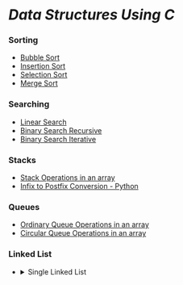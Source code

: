# *Data Structures Using C*
### Sorting
* [Bubble Sort](https://github.com/darsigangothri06/Data-Structures-Using-C/blob/main/Bubble%20Sort.c)
* [Insertion Sort](https://github.com/darsigangothri06/Data-Structures-Using-C/blob/main/Insertion%20Sort.c)
* [Selection Sort](https://github.com/darsigangothri06/Data-Structures-Using-C/blob/main/Selection%20Sort.c)
* [Merge Sort](https://github.com/darsigangothri06/Data-Structures-Using-C/blob/main/Merge%20Sort.c)

### Searching
* [Linear Search](https://github.com/darsigangothri06/Data-Structures-Using-C/blob/main/LinearSearch.c)
* [Binary Search Recursive](https://github.com/darsigangothri06/Data-Structures-Using-C/blob/main/BinarySearchRec.c "Recursive")
* [Binary Search Iterative](https://github.com/darsigangothri06/Data-Structures-Using-C/blob/main/BinarySearch.c "Iterative")

### Stacks
* [Stack Operations in an array](https://github.com/darsigangothri06/Data-Structures-Using-C/blob/main/StackOperations.c)
* [Infix to Postfix Conversion - Python](https://github.com/darsigangothri06/Data-Structures-Using-C/blob/main/InfixToPostfix.py)

### Queues 
* [Ordinary Queue Operations in an array](https://github.com/darsigangothri06/Data-Structures-Using-C/blob/main/QueueOperations.c)
* [Circular Queue Operations in an array](https://github.com/darsigangothri06/Data-Structures-Using-C/blob/main/CircularQueue.c)

### Linked List
* 
  <details>
      <summary>Single Linked List</summary>


    * [Single Linked List Creation](https://github.com/darsigangothri06/Data-Structures-Using-C/blob/main/SingleLinkedList.c "With N nodes")
    * [Add Node at begin](https://github.com/darsigangothri06/Data-Structures-Using-C/blob/main/SLLAdd_at_begin.c)
    * [Add Node at end](https://github.com/darsigangothri06/Data-Structures-Using-C/blob/main/SLLAdd_at_end.c)
    * [Add Node at position](https://github.com/darsigangothri06/Data-Structures-Using-C/blob/main/SLL_Add_at_position.c)
  </details>